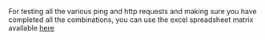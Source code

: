 For testing all the various ping and http requests and making sure you have completed all the combinations, you can use the excel spreadsheet matrix available [here](https://networking-workshop.s3-eu-west-1.amazonaws.com/testing+matrix.xlsx)